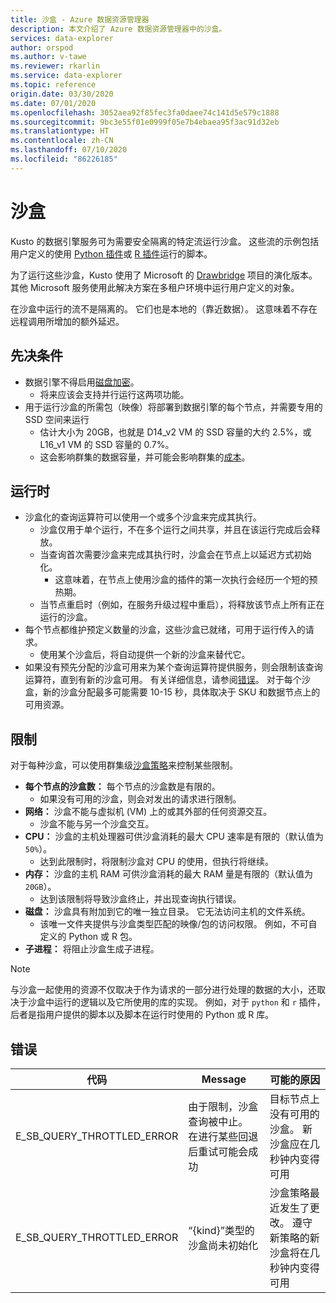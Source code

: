 ```yaml
---
title: 沙盒 - Azure 数据资源管理器
description: 本文介绍了 Azure 数据资源管理器中的沙盒。
services: data-explorer
author: orspod
ms.author: v-tawe
ms.reviewer: rkarlin
ms.service: data-explorer
ms.topic: reference
origin.date: 03/30/2020
ms.date: 07/01/2020
ms.openlocfilehash: 3052aea92f85fec3fa0daee74c141d5e579c1888
ms.sourcegitcommit: 9bc3e55f01e0999f05e7b4ebaea95f3ac91d32eb
ms.translationtype: HT
ms.contentlocale: zh-CN
ms.lasthandoff: 07/10/2020
ms.locfileid: "86226185"
---
```

# <a name="sandboxes"></a>沙盒

Kusto 的数据引擎服务可为需要安全隔离的特定流运行沙盒。
这些流的示例包括用户定义的使用 [Python 插件](../query/pythonplugin.md)或 [R 插件](../query/rplugin.md)运行的脚本。

为了运行这些沙盒，Kusto 使用了 Microsoft 的 [Drawbridge](https://www.microsoft.com/research/project/drawbridge/) 项目的演化版本。 其他 Microsoft 服务使用此解决方案在多租户环境中运行用户定义的对象。

在沙盒中运行的流不是隔离的。 它们也是本地的（靠近数据）。 这意味着不存在远程调用所增加的额外延迟。

## <a name="prerequisites"></a>先决条件

* 数据引擎不得启用[磁盘加密](../../security.md#data-encryption)。
  * 将来应该会支持并行运行这两项功能。
* 用于运行沙盒的所需包（映像）将部署到数据引擎的每个节点，并需要专用的 SSD 空间来运行
  * 估计大小为 20GB，也就是 D14_v2 VM 的 SSD 容量的大约 2.5%，或 L16_v1 VM 的 SSD 容量的 0.7%。
  * 这会影响群集的数据容量，并可能会影响群集的[成本](https://azure.microsoft.com/pricing/details/data-explorer)。

## <a name="runtime"></a>运行时

* 沙盒化的查询运算符可以使用一个或多个沙盒来完成其执行。
  * 沙盒仅用于单个运行，不在多个运行之间共享，并且在该运行完成后会释放。
  * 当查询首次需要沙盒来完成其执行时，沙盒会在节点上以延迟方式初始化。
    * 这意味着，在节点上使用沙盒的插件的第一次执行会经历一个短的预热期。
  * 当节点重启时（例如，在服务升级过程中重启），将释放该节点上所有正在运行的沙盒。
* 每个节点都维护预定义数量的沙盒，这些沙盒已就绪，可用于运行传入的请求。
  * 使用某个沙盒后，将自动提供一个新的沙盒来替代它。
* 如果没有预先分配的沙盒可用来为某个查询运算符提供服务，则会限制该查询运算符，直到有新的沙盒可用。 有关详细信息，请参阅[错误](#errors)。 对于每个沙盒，新的沙盒分配最多可能需要 10-15 秒，具体取决于 SKU 和数据节点上的可用资源。

## <a name="limitations"></a>限制

对于每种沙盒，可以使用群集级[沙盒策略](../management/sandboxpolicy.md)来控制某些限制。

* **每个节点的沙盒数：** 每个节点的沙盒数是有限的。
  * 如果没有可用的沙盒，则会对发出的请求进行限制。
* **网络：** 沙盒不能与虚拟机 (VM) 上的或其外部的任何资源交互。
  * 沙盒不能与另一个沙盒交互。
* **CPU：** 沙盒的主机处理器可供沙盒消耗的最大 CPU 速率是有限的（默认值为 `50%`）。
  * 达到此限制时，将限制沙盒对 CPU 的使用，但执行将继续。
* **内存：** 沙盒的主机 RAM 可供沙盒消耗的最大 RAM 量是有限的（默认值为 `20GB`）。
  * 达到该限制将导致沙盒终止，并出现查询执行错误。
* **磁盘：** 沙盒具有附加到它的唯一独立目录。 它无法访问主机的文件系统。
  * 该唯一文件夹提供与沙盒类型匹配的映像/包的访问权限。 例如，不可自定义的 Python 或 R 包。
* **子进程：** 将阻止沙盒生成子进程。

> [!NOTE]
> 与沙盒一起使用的资源不仅取决于作为请求的一部分进行处理的数据的大小，还取决于沙盒中运行的逻辑以及它所使用的库的实现。
> 例如，对于 `python` 和 `r` 插件，后者是指用户提供的脚本以及脚本在运行时使用的 Python 或 R 库。

## <a name="errors"></a>错误

|代码                      |Message                                                                                        |可能的原因                                                                                                    |
|--------------------------|-----------------------------------------------------------------------------------------------|--------------------------------------------------------------------------------------------------------------------|
|E_SB_QUERY_THROTTLED_ERROR|由于限制，沙盒查询被中止。 在进行某些回退后重试可能会成功   |目标节点上没有可用的沙盒。 新沙盒应在几秒钟内变得可用     |
|E_SB_QUERY_THROTTLED_ERROR|“{kind}”类型的沙盒尚未初始化                       |沙盒策略最近发生了更改。 遵守新策略的新沙盒将在几秒钟内变得可用           |
